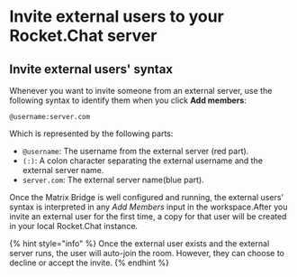 # Invite external users to your Rocket.Chat server

## Invite external users' syntax

Whenever you want to invite someone from an external server, use the following syntax to identify them when you click **Add members**:

```
@username:server.com
```

Which is represented by the following parts:

* `@username`: The username from the external server (red part).
* `(:)`: A colon character separating the external username and the external server name.
* `server.com`: The external server name(blue part).

Once the Matrix Bridge is well configured and running, the external users' syntax is interpreted in any _Add Members_ input in the workspace.After you invite an external user for the first time, a copy for that user will be created in your local Rocket.Chat instance.

{% hint style="info" %}
Once the external user exists and the external server runs, the user will auto-join the room. However, they can choose to decline or accept the invite.
{% endhint %}
